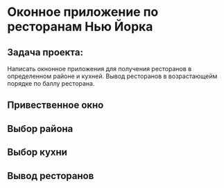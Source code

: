 # Оконное приложение по ресторанам Нью Йорка
## Задача проекта:

Написать окнонное приложения для получения ресторанов в определенном районе и кухней.
Вывод ресторанов в возрастающейм порядке по баллу ресторана.

## Привественное окно

## Выбор района

## Выбор кухни

## Вывод ресторанов